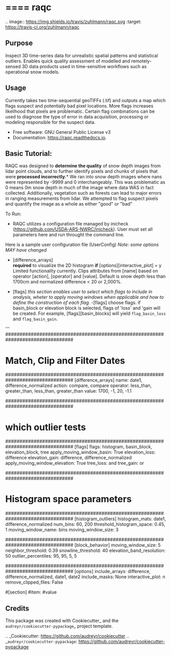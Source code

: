 ====
raqc
====



.. image:: https://img.shields.io/travis/zuhlmann/raqc.svg
        :target: https://travis-ci.org/zuhlmann/raqc




Purpose
-------
Inspect 3D time-series data for unrealistic spatial patterns and statistical outliers. Enables quick quality assessment of modelled and remotely-sensed 3D data products used in time-sensitive workflows such as operational snow models.

Usage
-----
Currently takes two time-sequential geoTIFFs (.tif) and outputs a map which flags suspect and potentially bad pixel locations. More flags increases likelihood that pixels are problematic. Certain flag combinations can be used to diagnose the type of error in data acquisition, processing or modeling responsible for the suspect data.


* Free software: GNU General Public License v3
* Documentation: https://raqc.readthedocs.io.


Basic Tutorial:
--------
RAQC was designed to **determine the quality** of snow depth images from lidar point clouds, and to further identify pixels and chunks of pixels that were **processed incorrectly.***  We ran into snow depth images where nans were represented by -9999 and 0 interchangeably.  This was problematic as 0 means 0m snow depth in much of the image where data WAS in fact collected.  Additionally, vegetation such as forests can lead to major errors in ranging measurements from lidar.  We attempted to flag suspect pixels and quantify the image as a whole as either "good" or "bad"

To Run:
- RAQC utilizes a configuration file managed by inicheck (https://github.com/USDA-ARS-NWRC/inicheck).  User must set all parameters here and run throught the command line.

Here is a sample user configuration file (UserConfig) <i>Note: some options MAY have changed</i>  
- [difference_arrays]  
**required** to visualize the 2D histogram **if** [options][interactive_plot] = y  
Limited functionality currently.  Clips attributes from [name] based on operator [action], [operator] and [value].  Default is snow depth less than 1700cm and normalized difference < 20 or 2,000%.

- [flags]
*this section enables user to select which flags to include in analysis, wheter to apply moving windows when applicable and how to define the construction of each flag.*
-[flags] choose flags.  if basin_block or elevation block is selected, flags of 'loss' and 'gain will be created.  For example, [flags][basin_blocks] will yield ```flag_basin_loss``` and ```flag_basin_gain```.

'''
################################################################################
# Match, Clip and Filter Dates
################################################################################
[difference_arrays]
name:                      date1, difference_normalized
action:                     compare, compare
operator:                    less_than, greater_than, less_than, greater_than
value:                          1700, -1, 20, -1.1

################################################################################
# which outlier tests
################################################################################
[flags]
flags:                          histogram, basin_block, elevation_block, tree
apply_moving_window_basin:      True
elevation_loss:                 difference
elevation_gain:                 difference, difference_normalized
apply_moving_window_elevation:  True
tree_loss:                      and
tree_gain:                      or

################################################################################
# Histogram space parameters
################################################################################
[histogram_outliers]
histogram_mats:                date1, difference_normalized
num_bins:                      60,  200
threshold_histogram_space:     0.45, 1
moving_window_name:            bins
moving_window_size:             3

################################################################################
[block_behavior]
moving_window_size:               5
neighbor_threshold:               0.39
snowline_threshold:               40
elevation_band_resolution:        50
outlier_percentiles:              95, 95, 5, 5

################################################################################
[options]
include_arrays:                     difference, difference_normalized, date1, date2
include_masks:                      None
interactive_plot:                    n
remove_clipped_files:               False

#[section]
#item:    #value



Credits
-------

This package was created with Cookiecutter_ and the `audreyr/cookiecutter-pypackage`_ project template.

.. _Cookiecutter: https://github.com/audreyr/cookiecutter
.. _`audreyr/cookiecutter-pypackage`: https://github.com/audreyr/cookiecutter-pypackage
